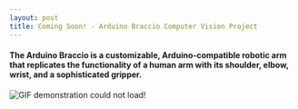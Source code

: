 ```yaml
---
layout: post
title: Coming Soon! - Arduino Braccio Computer Vision Project
---
```

#### The Arduino Braccio is a customizable, Arduino-compatible robotic arm that replicates the functionality of a human arm with its shoulder, elbow, wrist, and a sophisticated gripper. 
![GIF demonstration could not load!](https://s11.gifyu.com/images/Screen-Recording-2023-05-25-at-01.10.12-PM.md.gif)
